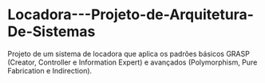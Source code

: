 # Locadora---Projeto-de-Arquitetura-De-Sistemas
Projeto de um sistema de locadora que aplica os padrões básicos GRASP (Creator, Controller e Information Expert) e avançados (Polymorphism, Pure Fabrication e Indirection).
